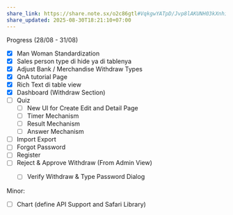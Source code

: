 ```yaml
---
share_link: https://share.note.sx/o2c86gtl#VqkgwYATpD/Jvp8lAKUNH03kXnhiH8ILwsXABZ1wJNM
share_updated: 2025-08-30T18:21:10+07:00
---
```

Progress (28/08 - 31/08)
- [x] Man Woman Standardization
- [x] Sales person type di hide ya di tablenya
- [x] Adjust Bank / Merchandise Withdraw Types
- [x] QnA tutorial Page
- [x] Rich Text di table view
- [x] Dashboard (Withdraw Section)
- [ ] Quiz
	- [ ] New UI for Create Edit and Detail Page
	- [ ] Timer Mechanism
	- [ ] Result Mechanism     
	- [ ] Answer Mechanism
- [ ] Import Export
- [ ] Forgot Password
- [ ] Register
- [ ] Reject & Approve Withdraw (From Admin View)
	- [ ] Verify Withdraw & Type Password Dialog


Minor:
- [ ] Chart (define API Support and Safari Library)